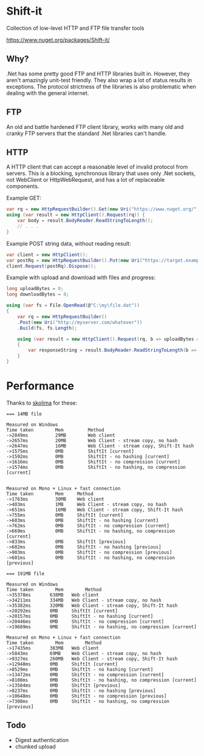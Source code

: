 Shift-it
========

Collection of low-level HTTP and FTP file transfer tools

https://www.nuget.org/packages/Shift-it/

Why?
-----
.Net has some pretty good FTP and HTTP libraries built in. However, they aren't amazingly unit-test friendly. They also wrap a lot of status results in exceptions.
The protocol strictness of the libraries is also problematic when dealing with the general internet.

FTP
-----
An old and battle hardened FTP client library, works with many
old and cranky FTP servers that the standard .Net libraries can't handle.

HTTP
----
A HTTP client that can accept a reasonable level of invalid protocol from servers.
This is a blocking, synchronous library that uses only .Net sockets, not WebClient or HttpWebRequest, and has a lot of replaceable components.

Example GET:
```csharp
var rq = new HttpRequestBuilder().Get(new Uri("https://www.nuget.org/")).Build();
using (var result = new HttpClient().Request(rq)) {
    var body = result.BodyReader.ReadStringToLength();
    // . . .
}
```

Example POST string data, without reading result:
```csharp
var client = new HttpClient();
var postRq = new HttpRequestBuilder().Put(new Uri("https://target.example.com/resource")).Build("Hello, world");
client.Request(postRq).Dispose();
```

Example with upload and download with files and progress:
```csharp
long uploadBytes = 0;
long downloadBytes = 0;

using (var fs = File.OpenRead(@"C:\my\file.dat"))
{
    var rq = new HttpRequestBuilder()
    .Post(new Uri("http://myserver.com/whatever"))
    .Build(fs, fs.Length);

    using (var result = new HttpClient().Request(rq, b => uploadBytes = b))
    {
        var responseString = result.BodyReader.ReadStringToLength(b => downloadBytes = b);
    }
}
```

Performance
===========
Thanks to [skolima](https://github.com/skolima) for these:

```
=== 14MB file

Measured on Windows
Time taken        Mem         Method
->2849ms          29MB        Web client
->2657ms          20MB        Web Client - stream copy, no hash
->2647ms          16MB        Web Client - stream copy, Shift-It hash
->1575ms          0MB         ShiftIt [current]
->1592ms          0MB         ShiftIt - no hashing [current]
->1616ms          0MB         ShiftIt - no compression [current]
->1574ms          0MB         ShiftIt - no hashing, no compression [current]


Measured on Mono + Linux + fast connection
Time taken        Mem     Method
->1763ms          30MB    Web client
->403ms           1MB     Web Client - stream copy, no hash
->651ms           16MB    Web Client - stream copy, Shift-It hash
->755ms           0MB     ShiftIt [current]
->603ms           0MB     ShiftIt - no hashing [current]
->762ms           0MB     ShiftIt - no compression [current]
->669ms           0MB     ShiftIt - no hashing, no compression [current]
->833ms           0MB     ShiftIt [previous]
->602ms           0MB     ShiftIt - no hashing [previous]
->903ms           0MB     ShiftIt - no compression [previous]
->601ms           0MB     ShiftIt - no hashing, no compression [previous]

=== 191MB file

Measured on Windows
Time taken        Mem        Method
->35378ms       638MB   Web client
->34211ms       334MB   Web Client - stream copy, no hash
->35382ms       320MB   Web Client - stream copy, Shift-It hash
->20292ms       0MB     ShiftIt [current]
->20157ms       0MB     ShiftIt - no hashing [current]
->20446ms       0MB     ShiftIt - no compression [current]
->19689ms       0MB     ShiftIt - no hashing, no compression [current]

Measured on Mono + Linux + fast connection
Time taken        Mem        Method
->17435ms       383MB   Web client
->5843ms        69MB    Web Client - stream copy, no hash
->9327ms        260MB   Web Client - stream copy, Shift-It hash
->12948ms       0MB     ShiftIt [current]
->8529ms        0MB     ShiftIt - no hashing [current]
->13472ms       0MB     ShiftIt - no compression [current]
->8108ms        0MB     ShiftIt - no hashing, no compression [current]
->13584ms       0MB     ShiftIt [previous]
->8237ms        0MB     ShiftIt - no hashing [previous]
->10648ms       0MB     ShiftIt - no compression [previous]
->7308ms        0MB     ShiftIt - no hashing, no compression [previous]
```

Todo
-----
* Digest authentication
* chunked upload


